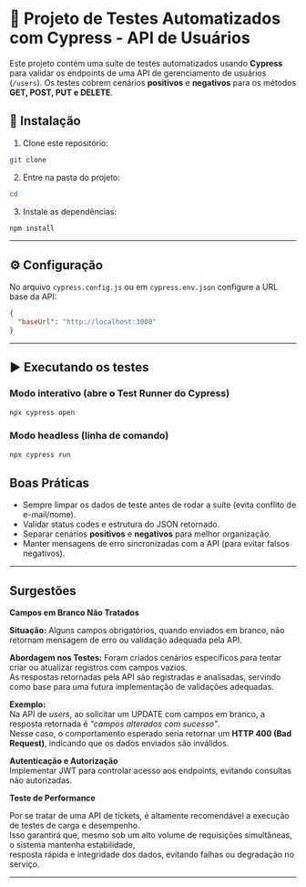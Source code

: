 # 🧪 Projeto de Testes Automatizados com Cypress - API de Usuários

Este projeto contém uma suíte de testes automatizados usando **Cypress** para validar os endpoints de uma API de gerenciamento de usuários (`/users`). Os testes cobrem cenários **positivos** e **negativos** para os métodos **GET, POST, PUT e DELETE**.


## 📂 Instalação

1. Clone este repositório:

```bash
git clone 
```

2. Entre na pasta do projeto:

```bash
cd 
```

3. Instale as dependências:

```bash
npm install
```

---

## ⚙️ Configuração

No arquivo `cypress.config.js` ou em `cypress.env.json` configure a URL base da API:

```json
{
  "baseUrl": "http://localhost:3000"
}
```

---

## ▶️ Executando os testes

### Modo interativo (abre o Test Runner do Cypress)

```bash
npx cypress open
```

### Modo headless (linha de comando)

```bash
npx cypress run
```

## Boas Práticas

- Sempre limpar os dados de teste antes de rodar a suíte (evita conflito de e-mail/nome).
- Validar status codes e estrutura do JSON retornado.
- Separar cenários **positivos** e **negativos** para melhor organização.
- Manter mensagens de erro sincronizadas com a API (para evitar falsos negativos).

---


## Surgestões 

**Campos em Branco Não Tratados**

**Situação:** Alguns campos obrigatórios, quando enviados em branco, não retornam mensagem de erro ou validação adequada pela API.  

**Abordagem nos Testes:** Foram criados cenários específicos para tentar criar ou atualizar registros com campos vazios.  
As respostas retornadas pela API são registradas e analisadas, servindo como base para uma futura implementação de validações adequadas.

**Exemplo:**  
Na API de *users*, ao solicitar um UPDATE com campos em branco, a resposta retornada é *"campos alterados com sucesso"*.  
Nesse caso, o comportamento esperado seria retornar um **HTTP 400 (Bad Request)**, indicando que os dados enviados são inválidos.

**Autenticação e Autorização**  
  Implementar JWT para controlar acesso aos endpoints, evitando consultas não autorizadas.

**Teste de Performance**

Por se tratar de uma API de tickets, é altamente recomendável a execução de testes de carga e desempenho.  
Isso garantirá que, mesmo sob um alto volume de requisições simultâneas, o sistema mantenha estabilidade,  
resposta rápida e integridade dos dados, evitando falhas ou degradação no serviço.

---


